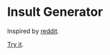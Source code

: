 # Insult Generator

Inspired by [reddit](https://www.reddit.com/r/coolguides/comments/bqp7hb/insult_guide/).

[Try it](https://insult.makegood.tech/).